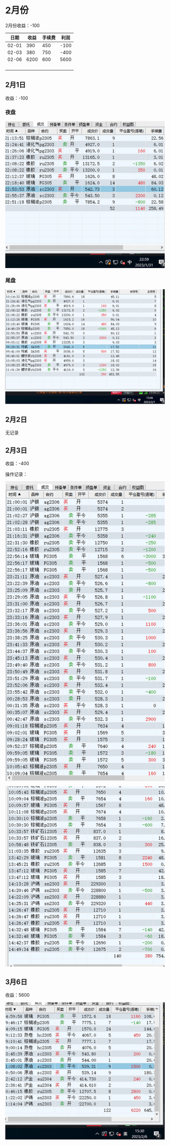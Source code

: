 # 2月份

2月份收益：-100

| 日期  | 收益 | 手续费 | 利润 |
| ----- | ---- | ------ | ---- |
| 02-01 | 390  | 450    | -100 |
| 02-03 | 380  | 750    | -400 |
| 02-06 | 6200 | 600    | 5600 |
|       |      |        |      |
|       |      |        |      |
|       |      |        |      |
|       |      |        |      |



## 2月1日

收益：-100

### 夜盘

![20230201-1](../../images/202302/20230201-1.png)



### 尾盘

![20230201-2](../../images/202302/20230201-2.png)



## 2月2日

无记录



## 2月3日

收益：-400



操作记录：

![20230203-1](../../images/202302/20230203-1.png)



![20230203-2](../../images/202302/20230203-2.jpeg)



## 3月6日

收益：5600



![20230206](../../images/202302/20230206.jpeg)
